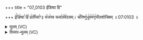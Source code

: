 +++
title = "07_0103 ईडिष्वा हि"

+++
ई꣡डि꣢ष्वा꣣ हि꣡ प्र꣢ती꣣व्या꣢ꣳ३ य꣡ज꣢स्व ख्जा꣣त꣡वे꣢दसम्। च꣣रिष्णु꣡धू꣢म꣣म꣡गृ꣢भीतशोचिषम् ॥ 07:0103 ॥

<details><summary>मूलम् (VC)</summary>

ई꣡डि꣢ष्वा꣣ हि꣡ प्र꣢ती꣣व्याँ꣢३ य꣡ज꣢स्व जा꣣त꣡वे꣢दसम् । च꣣रिष्णु꣡धू꣢म꣣म꣡गृ꣢भीतशोचिषम् ॥१०३॥
</details>

<details><summary>विस्वर-मूलम् (VC)</summary>

ईडिष्वा हि प्रतीव्याँ३ यजस्व जातवेदसम् । चरिष्णुधूममगृभीतशोचिषम् ॥१०३॥
</details>